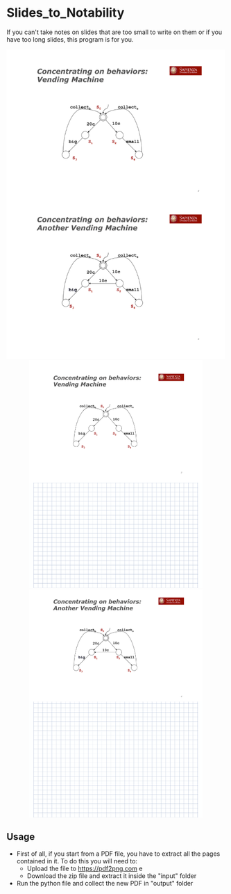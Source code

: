 # Slides_to_Notability

If you can't take notes on slides that are too small to write on them or if you have too long slides, this program is for you.

<div align="center">
	<img src="input/o-02.png" width="800px"</img> 
	<img src="output/o-02.png_1.png" width="400px"</img> 
	<img src="output/o-02.png_2.png" width="400px"</img> 
</div>

## Usage

- First of all, if you start from a PDF file, you have to extract all the pages contained in it. To do this you will need to:
	-	Upload the file to https://pdf2png.com e
	- 	Download the zip file and extract it inside the "input" folder
- Run the python file and collect the new PDF in "output" folder 